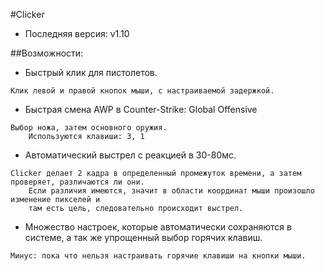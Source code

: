 #Clicker
* Последняя версия: v1.10<br>

##Возможности:
* Быстрый клик для пистолетов.<br>
```
Клик левой и правой кнопок мыши, с настраиваемой задержкой.
```
* Быстрая смена AWP в Counter-Strike: Global Offensive<br>
```
Выбор ножа, затем основного оружия.
	Используются клавиши: 3, 1
```
* Автоматический выстрел с реакцией в 30-80мс.<br>
```
Clicker делает 2 кадра в определенный промежуток времени, а затем проверяет, различаются ли они.
	Если различия имеются, значит в области координат мыши произошло изменение пикселей и
	там есть цель, следовательно происходит выстрел.
```
* Множество настроек, которые автоматически сохраняются в системе, а так же упрощенный выбор горячих клавиш.<br>
```
Минус: пока что нельзя настраивать горячие клавиши на кнопки мыши.
```
